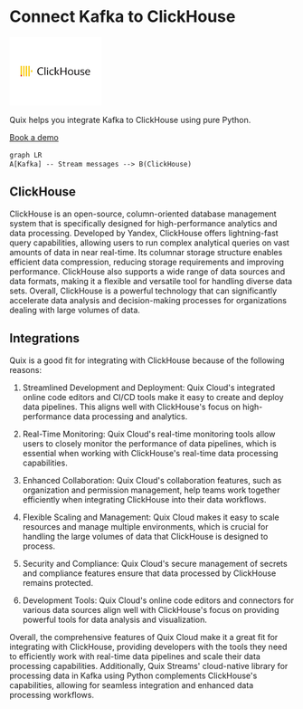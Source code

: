 # Connect Kafka to ClickHouse

![](./images/logo_1.jpg)

Quix helps you integrate Kafka to ClickHouse using pure Python.

<div>
<a class="md-button md-button--primary" href="https://share.hsforms.com/1iW0TmZzKQMChk0lxd_tGiw4yjw2?__hstc=175542013.2303933fbd746c0ac86d9ccbe9bc9100.1728383268831.1729603416735.1729620918855.31&__hssc=175542013.1.1729620918855&__hsfp=2132701734" target="_blank" style="margin-right:.5rem;">Book a demo</a>
<br/>
</div>

```mermaid
graph LR
A[Kafka] -- Stream messages --> B(ClickHouse)
```

## ClickHouse

ClickHouse is an open-source, column-oriented database management system that is specifically designed for high-performance analytics and data processing. Developed by Yandex, ClickHouse offers lightning-fast query capabilities, allowing users to run complex analytical queries on vast amounts of data in near real-time. Its columnar storage structure enables efficient data compression, reducing storage requirements and improving performance. ClickHouse also supports a wide range of data sources and data formats, making it a flexible and versatile tool for handling diverse data sets. Overall, ClickHouse is a powerful technology that can significantly accelerate data analysis and decision-making processes for organizations dealing with large volumes of data.

## Integrations

Quix is a good fit for integrating with ClickHouse because of the following reasons:

1. Streamlined Development and Deployment: Quix Cloud's integrated online code editors and CI/CD tools make it easy to create and deploy data pipelines. This aligns well with ClickHouse's focus on high-performance data processing and analytics.

2. Real-Time Monitoring: Quix Cloud's real-time monitoring tools allow users to closely monitor the performance of data pipelines, which is essential when working with ClickHouse's real-time data processing capabilities.

3. Enhanced Collaboration: Quix Cloud's collaboration features, such as organization and permission management, help teams work together efficiently when integrating ClickHouse into their data workflows.

4. Flexible Scaling and Management: Quix Cloud makes it easy to scale resources and manage multiple environments, which is crucial for handling the large volumes of data that ClickHouse is designed to process.

5. Security and Compliance: Quix Cloud's secure management of secrets and compliance features ensure that data processed by ClickHouse remains protected.

6. Development Tools: Quix Cloud's online code editors and connectors for various data sources align well with ClickHouse's focus on providing powerful tools for data analysis and visualization.

Overall, the comprehensive features of Quix Cloud make it a great fit for integrating with ClickHouse, providing developers with the tools they need to efficiently work with real-time data pipelines and scale their data processing capabilities. Additionally, Quix Streams' cloud-native library for processing data in Kafka using Python complements ClickHouse's capabilities, allowing for seamless integration and enhanced data processing workflows.

